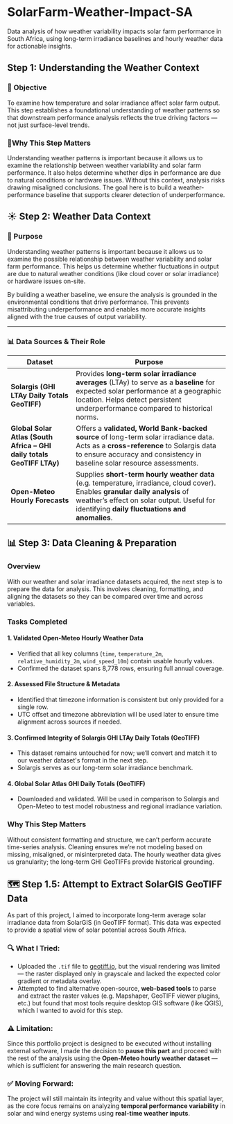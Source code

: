 # SolarFarm-Weather-Impact-SA
Data analysis of how weather variability impacts solar farm performance in South Africa, using long-term irradiance baselines and hourly weather data for actionable insights.

## Step 1: Understanding the Weather Context

### 🧠 Objective

To examine how temperature and solar irradiance affect solar farm output. This step establishes a foundational understanding of weather patterns so that downstream performance analysis reflects the true driving factors — not just surface-level trends.

### 🎯Why This Step Matters

Understanding weather patterns is important because it allows us to examine the relationship between weather variability and solar farm performance. It also helps determine whether dips in performance are due to natural conditions or hardware issues. Without this context, analysis risks drawing misaligned conclusions. The goal here is to build a weather-performance baseline that supports clearer detection of underperformance.

## ☀️ Step 2: Weather Data Context

### 🧠 Purpose
Understanding weather patterns is important because it allows us to examine the possible relationship between weather variability and solar farm performance. This helps us determine whether fluctuations in output are due to natural weather conditions (like cloud cover or solar irradiance) or hardware issues on-site.

By building a weather baseline, we ensure the analysis is grounded in the environmental conditions that drive performance. This prevents misattributing underperformance and enables more accurate insights aligned with the true causes of output variability.

---

### 📊 Data Sources & Their Role

| Dataset | Purpose |
|--------|---------|
| **Solargis (GHI LTAy Daily Totals GeoTIFF)** | Provides **long-term solar irradiance averages** (LTAy) to serve as a **baseline** for expected solar performance at a geographic location. Helps detect persistent underperformance compared to historical norms. |
| **Global Solar Atlas (South Africa – GHI daily totals GeoTIFF LTAy)** | Offers a **validated, World Bank-backed source** of long-term solar irradiance data. Acts as a **cross-reference** to Solargis data to ensure accuracy and consistency in baseline solar resource assessments. |
| **Open-Meteo Hourly Forecasts** | Supplies **short-term hourly weather data** (e.g. temperature, irradiance, cloud cover). Enables **granular daily analysis** of weather’s effect on solar output. Useful for identifying **daily fluctuations and anomalies**. |

## 📊 Step 3: Data Cleaning & Preparation

### Overview

With our weather and solar irradiance datasets acquired, the next step is to prepare the data for analysis. This involves cleaning, formatting, and aligning the datasets so they can be compared over time and across variables.

### Tasks Completed

#### 1. Validated Open-Meteo Hourly Weather Data
- Verified that all key columns (`time`, `temperature_2m`, `relative_humidity_2m`, `wind_speed_10m`) contain usable hourly values.
- Confirmed the dataset spans 8,778 rows, ensuring full annual coverage.

#### 2. Assessed File Structure & Metadata
- Identified that timezone information is consistent but only provided for a single row.
- UTC offset and timezone abbreviation will be used later to ensure time alignment across sources if needed.

#### 3. Confirmed Integrity of Solargis GHI LTAy Daily Totals (GeoTIFF)
- This dataset remains untouched for now; we’ll convert and match it to our weather dataset's format in the next step.
- Solargis serves as our long-term solar irradiance benchmark.

#### 4. Global Solar Atlas GHI Daily Totals (GeoTIFF)
- Downloaded and validated. Will be used in comparison to Solargis and Open-Meteo to test model robustness and regional irradiance variation.

### Why This Step Matters

Without consistent formatting and structure, we can’t perform accurate time-series analysis. Cleaning ensures we’re not modeling based on missing, misaligned, or misinterpreted data. The hourly weather data gives us granularity; the long-term GHI GeoTIFFs provide historical grounding.

## 🗺️ Step 1.5: Attempt to Extract SolarGIS GeoTIFF Data

As part of this project, I aimed to incorporate long-term average solar irradiance data from SolarGIS (in GeoTIFF format). This data was expected to provide a spatial view of solar potential across South Africa.

### 🔍 What I Tried:
- Uploaded the `.tif` file to [geotiff.io](https://geotiff.io), but the visual rendering was limited — the raster displayed only in grayscale and lacked the expected color gradient or metadata overlay.
- Attempted to find alternative open-source, **web-based tools** to parse and extract the raster values (e.g. Mapshaper, GeoTIFF viewer plugins, etc.) but found that most tools require desktop GIS software (like QGIS), which I wanted to avoid for this step.

### ⚠️ Limitation:
Since this portfolio project is designed to be executed without installing external software, I made the decision to **pause this part** and proceed with the rest of the analysis using the **Open-Meteo hourly weather dataset** — which is sufficient for answering the main research question.

### ✅ Moving Forward:
The project will still maintain its integrity and value without this spatial layer, as the core focus remains on analyzing **temporal performance variability** in solar and wind energy systems using **real-time weather inputs**.
